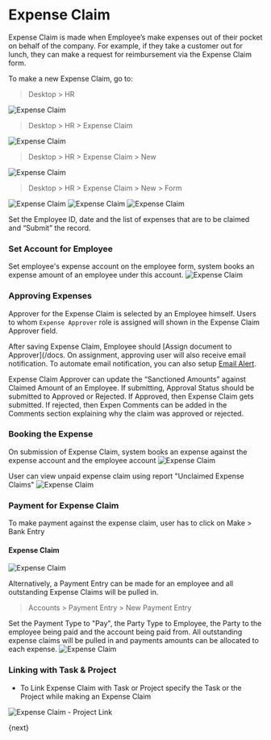 <!-- add-breadcrumbs -->
# Expense Claim

Expense Claim is made when Employee’s make expenses out of their pocket on behalf of the company. For example, if they take a customer out for lunch, they can make a request for reimbursement via the Expense Claim form.

To make a new Expense Claim, go to:

> Desktop > HR

<img class="screenshot" alt="Expense Claim" src="/docs/assets/img/tablix/desktop/HR.png">

> Desktop > HR > Expense Claim

<img class="screenshot" alt="Expense Claim" src="/docs/assets/img/tablix/expense-claim/Expense_Claim_main_page.png">

> Desktop > HR > Expense Claim > New 

<img class="screenshot" alt="Expense Claim" src="/docs/assets/img/tablix/expense-claim/Expense_claim_list.png">

> Desktop > HR > Expense Claim > New > Form

<img class="screenshot" alt="Expense Claim" src="/docs/assets/img/tablix/expense-claim/EXP1.png">
<img class="screenshot" alt="Expense Claim" src="/docs/assets/img/tablix/expense-claim/EXP2.png">
<img class="screenshot" alt="Expense Claim" src="/docs/assets/img/tablix/expense-claim/EXP3.png">

Set the Employee ID, date and the list of expenses that are to be claimed and
“Submit” the record.

### Set Account for Employee
Set employee's expense account on the employee form, system books an expense amount of an employee under this account.
<img class="screenshot" alt="Expense Claim" src="/docs/assets/img/human-resources/employee_account.png">

### Approving Expenses

Approver for the Expense Claim is selected by an Employee himself. Users to whom `Expense Approver` role is assigned will shown in the Expense Claim Approver field.

After saving Expense Claim, Employee should [Assign document to Approver](/docs. On assignment, approving user will also receive email notification. To automate email notification, you can also setup [Email Alert](/docs/user/manual/en/setting-up/email/email-alerts.html).

Expense Claim Approver can update the “Sanctioned Amounts” against Claimed Amount of an Employee. If submitting, Approval Status should be submitted to Approved or Rejected. If Approved, then Expense Claim gets submitted. If rejected, then Expen
Comments can be added in the Comments section explaining why the claim was approved or rejected.

### Booking the Expense

On submission of Expense Claim, system books an expense against the expense account and the employee account
<img class="screenshot" alt="Expense Claim" src="/docs/assets/img/human-resources/expense_claim_book.png">

User can view unpaid expense claim using report "Unclaimed Expense Claims"
<img class="screenshot" alt="Expense Claim" src="/docs/assets/img/human-resources/unclaimed_expense_claims.png">

### Payment for Expense Claim

To make payment against the expense claim, user has to click on Make > Bank Entry
#### Expense Claim
<img class="screenshot" alt="Expense Claim" src="/docs/assets/img/human-resources/payment.png">


Alternatively, a Payment Entry can be made for an employee and all outstanding Expense Claims will be pulled in.

> Accounts > Payment Entry > New Payment Entry

Set the Payment Type to "Pay", the Party Type to Employee, the Party to the employee being paid and the account being paid 
from. All outstanding expense claims will be pulled in and payments amounts can be allocated to each expense.
<img class="screenshot" alt="Expense Claim" src="{{docs_base_url}}/assets/img/human-resources/expense_claim_payment_entry.png">

### Linking with Task & Project

* To Link Expense Claim with Task or Project specify the Task or the Project while making an Expense Claim

<img class="screenshot" alt="Expense Claim - Project Link" src="/docs/assets/img/project/project_expense_claim_link.png">

{next}
